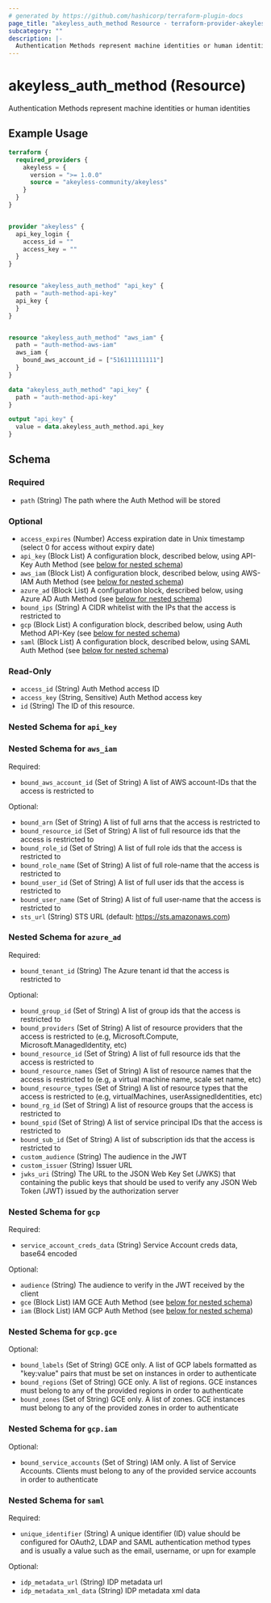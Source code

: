 ```yaml
---
# generated by https://github.com/hashicorp/terraform-plugin-docs
page_title: "akeyless_auth_method Resource - terraform-provider-akeyless"
subcategory: ""
description: |-
  Authentication Methods represent machine identities or human identities
---
```


# akeyless_auth_method (Resource)

Authentication Methods represent machine identities or human identities

## Example Usage

```terraform
terraform {
  required_providers {
    akeyless = {
      version = ">= 1.0.0"
      source = "akeyless-community/akeyless"
    }
  }
}


provider "akeyless" {
  api_key_login {
    access_id = ""
    access_key = ""
  }
}


resource "akeyless_auth_method" "api_key" {
  path = "auth-method-api-key"
  api_key {
  }
}


resource "akeyless_auth_method" "aws_iam" {
  path = "auth-method-aws-iam"
  aws_iam {
    bound_aws_account_id = ["516111111111"]
  }
}

data "akeyless_auth_method" "api_key" {
  path = "auth-method-api-key"
}

output "api_key" {
  value = data.akeyless_auth_method.api_key
}
```

<!-- schema generated by tfplugindocs -->
## Schema

### Required

- `path` (String) The path where the Auth Method will be stored

### Optional

- `access_expires` (Number) Access expiration date in Unix timestamp (select 0 for access without expiry date)
- `api_key` (Block List) A configuration block, described below, using API-Key Auth Method (see [below for nested schema](#nestedblock--api_key))
- `aws_iam` (Block List) A configuration block, described below, using AWS-IAM Auth Method (see [below for nested schema](#nestedblock--aws_iam))
- `azure_ad` (Block List) A configuration block, described below, using Azure AD Auth Method (see [below for nested schema](#nestedblock--azure_ad))
- `bound_ips` (String) A CIDR whitelist with the IPs that the access is restricted to
- `gcp` (Block List) A configuration block, described below, using Auth Method API-Key (see [below for nested schema](#nestedblock--gcp))
- `saml` (Block List) A configuration block, described below, using SAML Auth Method (see [below for nested schema](#nestedblock--saml))

### Read-Only

- `access_id` (String) Auth Method access ID
- `access_key` (String, Sensitive) Auth Method access key
- `id` (String) The ID of this resource.

<a id="nestedblock--api_key"></a>
### Nested Schema for `api_key`


<a id="nestedblock--aws_iam"></a>
### Nested Schema for `aws_iam`

Required:

- `bound_aws_account_id` (Set of String) A list of AWS account-IDs that the access is restricted to

Optional:

- `bound_arn` (Set of String) A list of full arns that the access is restricted to
- `bound_resource_id` (Set of String) A list of full resource ids that the access is restricted to
- `bound_role_id` (Set of String) A list of full role ids that the access is restricted to
- `bound_role_name` (Set of String) A list of full role-name that the access is restricted to
- `bound_user_id` (Set of String) A list of full user ids that the access is restricted to
- `bound_user_name` (Set of String) A list of full user-name that the access is restricted to
- `sts_url` (String) STS URL (default: https://sts.amazonaws.com)


<a id="nestedblock--azure_ad"></a>
### Nested Schema for `azure_ad`

Required:

- `bound_tenant_id` (String) The Azure tenant id that the access is restricted to

Optional:

- `bound_group_id` (Set of String) A list of group ids that the access is restricted to
- `bound_providers` (Set of String) A list of resource providers that the access is restricted to (e.g, Microsoft.Compute, Microsoft.ManagedIdentity, etc)
- `bound_resource_id` (Set of String) A list of full resource ids that the access is restricted to
- `bound_resource_names` (Set of String) A list of resource names that the access is restricted to (e.g, a virtual machine name, scale set name, etc)
- `bound_resource_types` (Set of String) A list of resource types that the access is restricted to (e.g, virtualMachines, userAssignedIdentities, etc)
- `bound_rg_id` (Set of String) A list of resource groups that the access is restricted to
- `bound_spid` (Set of String) A list of service principal IDs that the access is restricted to
- `bound_sub_id` (Set of String) A list of subscription ids that the access is restricted to
- `custom_audience` (String) The audience in the JWT
- `custom_issuer` (String) Issuer URL
- `jwks_uri` (String) The URL to the JSON Web Key Set (JWKS) that containing the public keys that should be used to verify any JSON Web Token (JWT) issued by the authorization server


<a id="nestedblock--gcp"></a>
### Nested Schema for `gcp`

Required:

- `service_account_creds_data` (String) Service Account creds data, base64 encoded

Optional:

- `audience` (String) The audience to verify in the JWT received by the client
- `gce` (Block List) IAM GCE Auth Method (see [below for nested schema](#nestedblock--gcp--gce))
- `iam` (Block List) IAM GCP Auth Method (see [below for nested schema](#nestedblock--gcp--iam))

<a id="nestedblock--gcp--gce"></a>
### Nested Schema for `gcp.gce`

Optional:

- `bound_labels` (Set of String) GCE only. A list of GCP labels formatted as "key:value" pairs that must be set on instances in order to authenticate
- `bound_regions` (Set of String) GCE only. A list of regions. GCE instances must belong to any of the provided regions in order to authenticate
- `bound_zones` (Set of String) GCE only. A list of zones. GCE instances must belong to any of the provided zones in order to authenticate


<a id="nestedblock--gcp--iam"></a>
### Nested Schema for `gcp.iam`

Optional:

- `bound_service_accounts` (Set of String) IAM only. A list of Service Accounts. Clients must belong to any of the provided service accounts in order to authenticate



<a id="nestedblock--saml"></a>
### Nested Schema for `saml`

Required:

- `unique_identifier` (String) A unique identifier (ID) value should be configured for OAuth2, LDAP and SAML authentication method types and is usually a value such as the email, username, or upn for example

Optional:

- `idp_metadata_url` (String) IDP metadata url
- `idp_metadata_xml_data` (String) IDP metadata xml data


